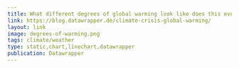 ```yaml
---
title: What different degrees of global warming look like does this even mean?
link: https://blog.datawrapper.de/climate-crisis-global-warming/
layout: link
image: degrees-of-warming.png
tags: climate/weather
type: static,chart,linechart,datawrapper
publication: Datawrapper
---
```

